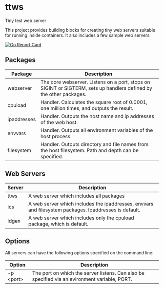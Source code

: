 # ttws
Tiny test web server 

This project provides building blocks for creating tiny web servers suitable for running inside containers. It also includes a few sample web servers.

[![Go Report Card](https://goreportcard.com/badge/github.com/rajch/ttws)](https://goreportcard.com/report/github.com/rajch/ttws)


## Packages

|Package|Description|
|-------|-----------|
|webserver|The core webserver. Listens on a port, stops on SIGINT or SIGTERM, sets up handlers defined by the other packages.|
|cpuload|Handler. Calculates the square root of 0.0001, one million times, and outputs the result.|
|ipaddresses|Handler. Outputs the host name and ip addresses of the web host.|
|envvars|Handler. Outputs all environment variables of the host process.|
|filesystem|Handler. Outputs directory and file names from the host filesystem. Path and depth can be specified.|


## Web Servers

|Server|Description|
|---|---|
|ttws|A web server which includes all packages|
|ics|A web server which includes the ipaddresses, envvars and filesystem packages. Ipaddresses is default.|
|ldgen|A web server which includes only the cpuload package, which is default.|

## Options

All servers can have the following options specified on the command line:

|Option|Description|
|---|---|
|-p &lt;port>|The port on which the server listens. Can also be specified via an evironment variable, PORT.|



